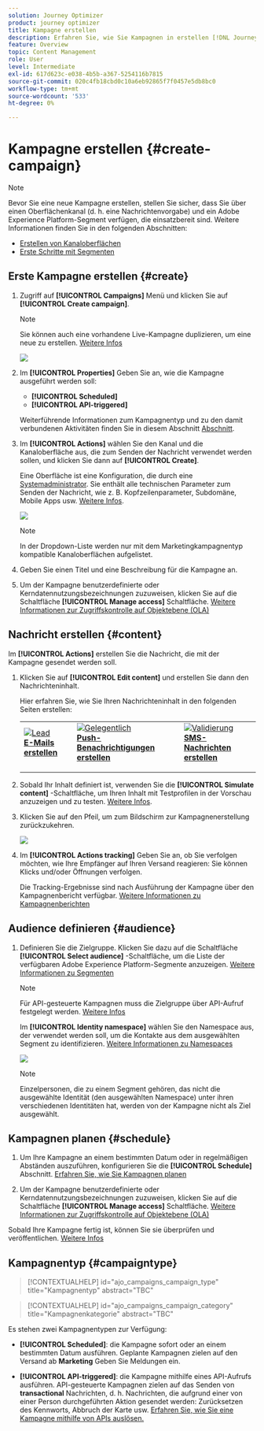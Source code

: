 ```yaml
---
solution: Journey Optimizer
product: journey optimizer
title: Kampagne erstellen
description: Erfahren Sie, wie Sie Kampagnen in erstellen [!DNL Journey Optimizer]
feature: Overview
topic: Content Management
role: User
level: Intermediate
exl-id: 617d623c-e038-4b5b-a367-5254116b7815
source-git-commit: 020c4fb18cbd0c10a6eb92865f7f0457e5db8bc0
workflow-type: tm+mt
source-wordcount: '533'
ht-degree: 0%

---
```


# Kampagne erstellen {#create-campaign}

>[!NOTE]
>
>Bevor Sie eine neue Kampagne erstellen, stellen Sie sicher, dass Sie über einen Oberflächenkanal (d. h. eine Nachrichtenvorgabe) und ein Adobe Experience Platform-Segment verfügen, die einsatzbereit sind. Weitere Informationen finden Sie in den folgenden Abschnitten:
>
>* [Erstellen von Kanaloberflächen](../configuration/channel-surfaces.md)
>* [Erste Schritte mit Segmenten](../segment/about-segments.md)


## Erste Kampagne erstellen {#create}

1. Zugriff auf **[!UICONTROL Campaigns]** Menü und klicken Sie auf **[!UICONTROL Create campaign]**.

   >[!NOTE]
   >
   >Sie können auch eine vorhandene Live-Kampagne duplizieren, um eine neue zu erstellen. [Weitere Infos](modify-stop-campaign.md#duplicate)

   ![](assets/create-campaign.png)

1. Im **[!UICONTROL Properties]** Geben Sie an, wie die Kampagne ausgeführt werden soll:

   * **[!UICONTROL Scheduled]**
   * **[!UICONTROL API-triggered]**

   Weiterführende Informationen zum Kampagnentyp und zu den damit verbundenen Aktivitäten finden Sie in diesem Abschnitt [Abschnitt](#campaigntype).

1. Im **[!UICONTROL Actions]** wählen Sie den Kanal und die Kanaloberfläche aus, die zum Senden der Nachricht verwendet werden sollen, und klicken Sie dann auf **[!UICONTROL Create]**.

   Eine Oberfläche ist eine Konfiguration, die durch eine [Systemadministrator](../start/path/administrator.md). Sie enthält alle technischen Parameter zum Senden der Nachricht, wie z. B. Kopfzeilenparameter, Subdomäne, Mobile Apps usw. [Weitere Infos](../configuration/channel-surfaces.md).

   ![](assets/create-campaign-action.png)

   >[!NOTE]
   >
   >In der Dropdown-Liste werden nur mit dem Marketingkampagnentyp kompatible Kanaloberflächen aufgelistet.

1. Geben Sie einen Titel und eine Beschreibung für die Kampagne an.

   <!--To test the content of your message, toggle the **[!UICONTROL Content experiment]** option on. This allows you to test multiple variables of a delivery on populations samples, in order to define which treatment has the biggest impact on the targeted population.[Learn more about content experiment](../campaigns/content-experiment.md).-->

1. Um der Kampagne benutzerdefinierte oder Kerndatennutzungsbezeichnungen zuzuweisen, klicken Sie auf die Schaltfläche **[!UICONTROL Manage access]** Schaltfläche. [Weitere Informationen zur Zugriffskontrolle auf Objektebene (OLA)](../administration/object-based-access.md)

## Nachricht erstellen {#content}

Im **[!UICONTROL Actions]** erstellen Sie die Nachricht, die mit der Kampagne gesendet werden soll.

1. Klicken Sie auf **[!UICONTROL Edit content]** und erstellen Sie dann den Nachrichteninhalt.

   Hier erfahren Sie, wie Sie Ihren Nachrichteninhalt in den folgenden Seiten erstellen:

   <table style="table-layout:fixed">
    <tr style="border: 0;">
    <td>
    <a href="../email/create-email.md">
    <img alt="Lead" src="../assets/do-not-localize/email.jpg">
    </a>
    <div><a href="../email/create-email.md"><strong>E-Mails erstellen</strong>
    </div>
    <p>
    </td>
    <td>
    <a href="../push/create-push.md">
      <img alt="Gelegentlich" src="../assets/do-not-localize/push.jpg">
    </a>
    <div>
    <a href="../push/create-push.md"><strong>Push-Benachrichtigungen erstellen</strong></a>
    </div>
    <p>
    </td>
    <td>
    <a href="../sms/create-sms.md">
      <img alt="Validierung" src="../assets/do-not-localize/sms.jpg">
    </a>
    <div>
    <a href="../sms/create-sms.md"><strong>SMS-Nachrichten erstellen</strong></a>
    </div>
    <p>
    </td>
    </tr>
    </table>

1. Sobald Ihr Inhalt definiert ist, verwenden Sie die **[!UICONTROL Simulate content]** -Schaltfläche, um Ihren Inhalt mit Testprofilen in der Vorschau anzuzeigen und zu testen. [Weitere Infos](../email/preview.md).

1. Klicken Sie auf den Pfeil, um zum Bildschirm zur Kampagnenerstellung zurückzukehren.

   ![](assets/create-campaign-design.png)

1. Im **[!UICONTROL Actions tracking]** Geben Sie an, ob Sie verfolgen möchten, wie Ihre Empfänger auf Ihren Versand reagieren: Sie können Klicks und/oder Öffnungen verfolgen.

   Die Tracking-Ergebnisse sind nach Ausführung der Kampagne über den Kampagnenbericht verfügbar. [Weitere Informationen zu Kampagnenberichten](../reports/campaign-global-report.md)

## Audience definieren {#audience}

1. Definieren Sie die Zielgruppe. Klicken Sie dazu auf die Schaltfläche **[!UICONTROL Select audience]** -Schaltfläche, um die Liste der verfügbaren Adobe Experience Platform-Segmente anzuzeigen. [Weitere Informationen zu Segmenten](../segment/about-segments.md)

   >[!NOTE]
   >
   >Für API-gesteuerte Kampagnen muss die Zielgruppe über API-Aufruf festgelegt werden. [Weitere Infos](api-triggered-campaigns.md)

   Im **[!UICONTROL Identity namespace]** wählen Sie den Namespace aus, der verwendet werden soll, um die Kontakte aus dem ausgewählten Segment zu identifizieren. [Weitere Informationen zu Namespaces](../event/about-creating.md#select-the-namespace)

   ![](assets/create-campaign-namespace.png)

   >[!NOTE]
   >
   >Einzelpersonen, die zu einem Segment gehören, das nicht die ausgewählte Identität (den ausgewählten Namespace) unter ihren verschiedenen Identitäten hat, werden von der Kampagne nicht als Ziel ausgewählt.

   <!--If you are are creating an API-triggered campaign, the **[!UICONTROL cURL request]** section allows you to retrieve the **[!UICONTROL Campaign ID]** to use in the API call. [Learn more](api-triggered-campaigns.md)-->

## Kampagnen planen {#schedule}

1. Um Ihre Kampagne an einem bestimmten Datum oder in regelmäßigen Abständen auszuführen, konfigurieren Sie die **[!UICONTROL Schedule]** Abschnitt. [Erfahren Sie, wie Sie Kampagnen planen](#schedule)

1. Um der Kampagne benutzerdefinierte oder Kerndatennutzungsbezeichnungen zuzuweisen, klicken Sie auf die Schaltfläche **[!UICONTROL Manage access]** Schaltfläche. [Weitere Informationen zur Zugriffskontrolle auf Objektebene (OLA)](../administration/object-based-access.md)

Sobald Ihre Kampagne fertig ist, können Sie sie überprüfen und veröffentlichen. [Weitere Infos](#review-activate)

## Kampagnentyp {#campaigntype}

>[!CONTEXTUALHELP]
>id="ajo_campaigns_campaign_type"
>title="Kampagnentyp"
>abstract="TBC"

>[!CONTEXTUALHELP]
>id="ajo_campaigns_campaign_category"
>title="Kampagnenkategorie"
>abstract="TBC"

Es stehen zwei Kampagnentypen zur Verfügung:

* **[!UICONTROL Scheduled]**: die Kampagne sofort oder an einem bestimmten Datum ausführen. Geplante Kampagnen zielen auf den Versand ab **Marketing** Geben Sie Meldungen ein.

* **[!UICONTROL API-triggered]**: die Kampagne mithilfe eines API-Aufrufs ausführen. API-gesteuerte Kampagnen zielen auf das Senden von **transactional** Nachrichten, d. h. Nachrichten, die aufgrund einer von einer Person durchgeführten Aktion gesendet werden: Zurücksetzen des Kennworts, Abbruch der Karte usw. [Erfahren Sie, wie Sie eine Kampagne mithilfe von APIs auslösen.](api-triggered-campaigns.md)
